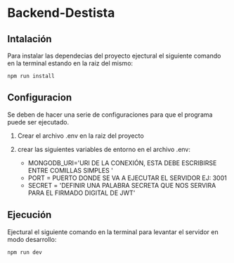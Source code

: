 # Backend-Destista


## Intalación

Para instalar las dependecias del proyecto ejectural el siguiente comando en la terminal estando en la raiz del mismo:

    npm run install

## Configuracion

Se deben de hacer una serie de configuraciones para que el programa puede ser ejecutado.

1. Crear el archivo .env en la raiz del proyecto
2. crear las siguientes variables de entorno en el archivo .env:

   - MONGODB_URI='URI DE LA CONEXIÓN, ESTA DEBE ESCRIBIRSE ENTRE COMILLAS SIMPLES '
   - PORT = PUERTO DONDE SE VA A EJECUTAR EL SERVIDOR EJ: 3001
   - SECRET = 'DEFINIR UNA PALABRA SECRETA QUE NOS SERVIRA PARA EL FIRMADO DIGITAL DE JWT'

## Ejecución

Ejectural el siguiente comando en la terminal para levantar el servidor en modo desarrollo:

    npm run dev
